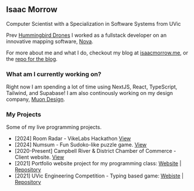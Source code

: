 ## Isaac Morrow
Computer Scientist with a Specialization in Software Systems from UVic

Prev [Hummingbird Drones](https://www.hummingbirddrones.ca/) I worked as a fullstack developer on an innovative mapping software, [Nova](https://www.mapnova.com/).

For more about me and what I do, checkout my blog at [isaacmorrow.me](https://www.isaacmorrow.me), or the [repo for the blog](https://github.com/Toranian/go-blog).

### What am I currently working on?
Right now I am spending a lot of time using NextJS, React, TypeScript, Tailwind, and Supabase! I am also continously working on my design company, [Muon Design](https://muon.design/).

### My Projects
Some of my live programming projects.
- [2024] Room Radar - VikeLabs Hackathon [View](https://student-housing-finder-blue.vercel.app/)
- [2024] Numsum - Fun Sudoko-like puzzle game. [View](https://numsum.vercel.app/) 
- [2020-Present] Campbell River & District Chamber of Commerce - Client website. [View](https://campbellriverchamber.ca/)
- [2021] Portfolio website project for my programming class: [Website](https://toranian.github.io/portfolio-project/) | [Repository](https://github.com/Toranian/word-duels)
- [2021] UVic Engineering Competition - Typing based game: [Webiste](https://toranian.github.io/word-duels/) | [Repository](https://github.com/Toranian/portfolio-project)


